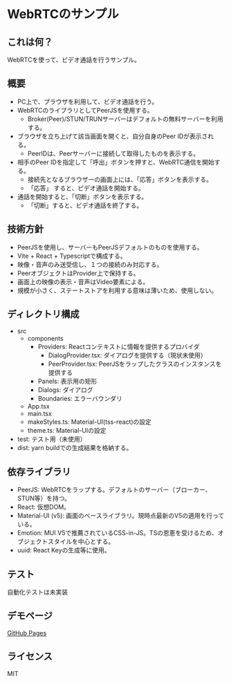 # WebRTCのサンプル

## これは何？
WebRTCを使って、ビデオ通話を行うサンプル。

## 概要
- PC上で、ブラウザを利用して、ビデオ通話を行う。
- WebRTCのライブラリとしてPeerJSを使用する。
  - Broker(Peer)/STUN/TRUNサーバーはデフォルトの無料サーバーを利用する。
- ブラウザを立ち上げて該当画面を開くと、自分自身のPeer IDが表示される。
  - PeerIDは、Peerサーバーに接続して取得したものを表示する。
- 相手のPeer IDを指定して「呼出」ボタンを押すと、WebRTC通信を開始する。
  - 接続先となるブラウザーの画面上には、「応答」ボタンを表示する。
  - 「応答」 すると、ビデオ通話を開始する。
- 通話を開始すると、「切断」ボタンを表示する。
  - 「切断」すると、ビデオ通話を終了する。

## 技術方針
- PeerJSを使用し、サーバーもPeerJSデフォルトのものを使用する。
- Vite + React + Typescriptで構成する。
- 映像・音声のみ送受信し、１つの接続のみ対応する。
- PeerオブジェクトはProvider上で保持する。
- 画面上の映像の表示・音声はVideo要素による。
- 規模が小さく、ステートストアを利用する意味は薄いため、使用しない。

## ディレクトリ構成
- src
  - components
    - Providers: Reactコンテキストに情報を提供するプロバイダ
      - DialogProvider.tsx: ダイアログを提供する（現状未使用）
      - PeerProvider.tsx: PeerJSをラップしたクラスのインスタンスを提供する
    - Panels: 表示用の矩形
    - Dialogs: ダイアログ
    - Boundaries: エラーバウンダリ
  - App.tsx
  - main.tsx
  - makeStyles.ts: Material-UI(tss-react)の設定
  - theme.ts: Material-UIの設定
- test: テスト用（未使用）
- dist: yarn buildでの生成結果を格納する。

## 依存ライブラリ
- PeerJS: WebRTCをラップする。デフォルトのサーバー（ブローカー、STUN等）を持つ。
- React: 仮想DOM。
- Material-UI (v5): 画面のベースライブラリ。現時点最新のV5の適用を行っている。
- Emotion: MUI V5で推薦されているCSS-in-JS。TSの恩恵を受けるため、オブジェクトスタイルを中心とする。
- uuid: React Keyの生成等に使用。

## テスト
自動化テストは未実装

## デモページ

[GitHub Pages](https://ts-akasaka.github.io/vite-simple-webrtc/)

## ライセンス
MIT

